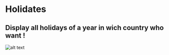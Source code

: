 # Holidates

## Display all holidays of a year in wich country who want !

![alt text](https://gph.is/g/4oyRBqP)
